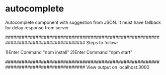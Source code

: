 # autocomplete
Autocomplete component with suggestion from JSON. It must have fallback for delay response from server


#####################################################################################
Steps to follow:

1)Enter Command "npm install"
2)Enter Command "npm start"

#####################################################################################
View output on localhost:3000
